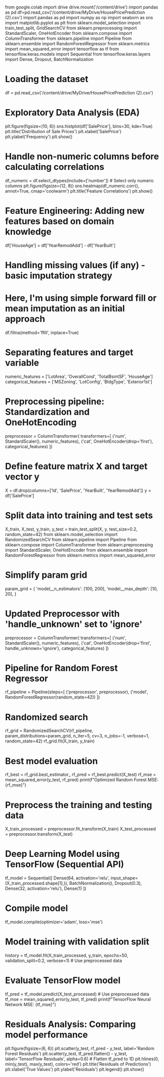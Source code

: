 from google.colab import drive
drive.mount('/content/drive')
import pandas as pd
df=pd.read_csv('/content/drive/MyDrive/HousePricePrediction (2).csv')
import pandas as pd
import numpy as np
import seaborn as sns
import matplotlib.pyplot as plt
from sklearn.model_selection import train_test_split, GridSearchCV
from sklearn.preprocessing import StandardScaler, OneHotEncoder
from sklearn.compose import ColumnTransformer
from sklearn.pipeline import Pipeline
from sklearn.ensemble import RandomForestRegressor
from sklearn.metrics import mean_squared_error
import tensorflow as tf
from tensorflow.keras.models import Sequential
from tensorflow.keras.layers import Dense, Dropout, BatchNormalization
# Loading the dataset
df = pd.read_csv('/content/drive/MyDrive/HousePricePrediction (2).csv')
# Exploratory Data Analysis (EDA)
plt.figure(figsize=(10, 6))
sns.histplot(df['SalePrice'], bins=30, kde=True)
plt.title('Distribution of Sale Prices')
plt.xlabel('SalePrice')
plt.ylabel('Frequency')
plt.show()
# Handle non-numeric columns before calculating correlations
df_numeric = df.select_dtypes(include=['number'])  # Select only numeric columns
plt.figure(figsize=(12, 8))
sns.heatmap(df_numeric.corr(), annot=True, cmap='coolwarm')
plt.title('Feature Correlations')
plt.show()
# Feature Engineering: Adding new features based on domain knowledge
df['HouseAge'] = df['YearRemodAdd'] - df['YearBuilt']

# Handling missing values (if any) - basic imputation strategy
# Here, I'm using simple forward fill or mean imputation as an initial approach
df.fillna(method='ffill', inplace=True)

# Separating features and target variable
numeric_features = ['LotArea', 'OverallCond', 'TotalBsmtSF', 'HouseAge']
categorical_features = ['MSZoning', 'LotConfig', 'BldgType', 'Exterior1st']

# Preprocessing pipeline: Standardization and OneHotEncoding
preprocessor = ColumnTransformer(
    transformers=[
        ('num', StandardScaler(), numeric_features),
        ('cat', OneHotEncoder(drop='first'), categorical_features)
    ])

# Define feature matrix X and target vector y
X = df.drop(columns=['Id', 'SalePrice', 'YearBuilt', 'YearRemodAdd'])
y = df['SalePrice']
# Split data into training and test sets
X_train, X_test, y_train, y_test = train_test_split(X, y, test_size=0.2, random_state=42)
from sklearn.model_selection import RandomizedSearchCV
from sklearn.pipeline import Pipeline
from sklearn.compose import ColumnTransformer
from sklearn.preprocessing import StandardScaler, OneHotEncoder
from sklearn.ensemble import RandomForestRegressor
from sklearn.metrics import mean_squared_error

# Simplify param grid
param_grid = {
    'model__n_estimators': [100, 200],
    'model__max_depth': [10, 20],
}

# Updated Preprocessor with 'handle_unknown' set to 'ignore'
preprocessor = ColumnTransformer(
    transformers=[
        ('num', StandardScaler(), numeric_features),
        ('cat', OneHotEncoder(drop='first', handle_unknown='ignore'), categorical_features)
    ])

# Pipeline for Random Forest Regressor
rf_pipeline = Pipeline(steps=[
    ('preprocessor', preprocessor),
    ('model', RandomForestRegressor(random_state=42))
])

# Randomized search
rf_grid = RandomizedSearchCV(rf_pipeline, param_distributions=param_grid, n_iter=5, cv=3, n_jobs=-1, verbose=1, random_state=42)
rf_grid.fit(X_train, y_train)

# Best model evaluation
rf_best = rf_grid.best_estimator_
rf_pred = rf_best.predict(X_test)
rf_mse = mean_squared_error(y_test, rf_pred)
print(f"Optimized Random Forest MSE: {rf_mse}")
# Preprocess the training and testing data
X_train_processed = preprocessor.fit_transform(X_train)
X_test_processed = preprocessor.transform(X_test)

# Deep Learning Model using TensorFlow (Sequential API)
tf_model = Sequential([
    Dense(64, activation='relu', input_shape=(X_train_processed.shape[1],)),
    BatchNormalization(),
    Dropout(0.3),
    Dense(32, activation='relu'),
    Dense(1)
])

# Compile model
tf_model.compile(optimizer='adam', loss='mse')

# Model training with validation split
history = tf_model.fit(X_train_processed, y_train, epochs=50, validation_split=0.2, verbose=1)  # Use preprocessed data

# Evaluate TensorFlow model
tf_pred = tf_model.predict(X_test_processed)  # Use preprocessed data
tf_mse = mean_squared_error(y_test, tf_pred)
print(f"TensorFlow Neural Network MSE: {tf_mse}")
# Residuals Analysis: Comparing model performance
plt.figure(figsize=(6, 6))
plt.scatter(y_test, rf_pred - y_test, label='Random Forest Residuals')
plt.scatter(y_test, tf_pred.flatten() - y_test, label='TensorFlow Residuals', alpha=0.6) # Flatten tf_pred to 1D
plt.hlines(0, min(y_test), max(y_test), colors='red')
plt.title('Residuals of Predictions')
plt.xlabel('True Values')
plt.ylabel('Residuals')
plt.legend()
plt.show()
